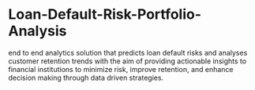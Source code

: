 # Loan-Default-Risk-Portfolio-Analysis
end to end analytics solution that predicts loan default risks and analyses customer retention trends with the aim of providing actionable insights to financial institutions to minimize risk, improve retention, and enhance decision making through data driven strategies.
